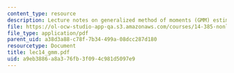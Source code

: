 ```yaml
---
content_type: resource
description: Lecture notes on generalized method of moments (GMM) estimation and testing.
file: https://ol-ocw-studio-app-qa.s3.amazonaws.com/courses/14-385-nonlinear-econometric-analysis-fall-2007/a9eb3886a8a376fb3f094c981d5097e9_lec14_gmm.pdf
file_type: application/pdf
parent_uid: a38d3a88-c78f-7b34-499a-08dcc287d180
resourcetype: Document
title: lec14_gmm.pdf
uid: a9eb3886-a8a3-76fb-3f09-4c981d5097e9
---
```

